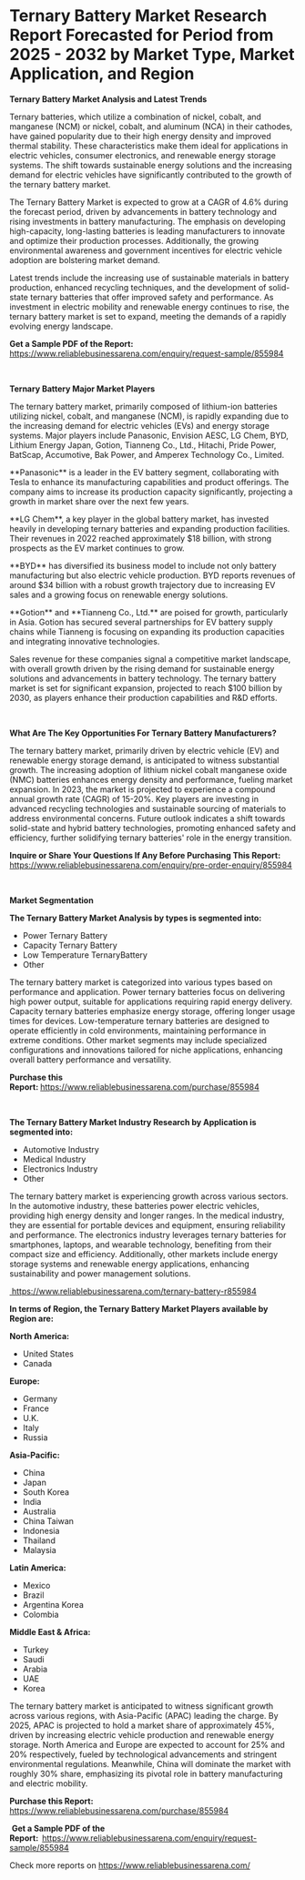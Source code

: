 <p><h1>Ternary Battery Market Research Report Forecasted for Period from 2025 -  2032 by Market Type, Market Application, and Region</h1></p><p><strong>Ternary Battery Market Analysis and Latest Trends</strong></p>
<p><p>Ternary batteries, which utilize a combination of nickel, cobalt, and manganese (NCM) or nickel, cobalt, and aluminum (NCA) in their cathodes, have gained popularity due to their high energy density and improved thermal stability. These characteristics make them ideal for applications in electric vehicles, consumer electronics, and renewable energy storage systems. The shift towards sustainable energy solutions and the increasing demand for electric vehicles have significantly contributed to the growth of the ternary battery market.</p><p>The Ternary Battery Market is expected to grow at a CAGR of 4.6% during the forecast period, driven by advancements in battery technology and rising investments in battery manufacturing. The emphasis on developing high-capacity, long-lasting batteries is leading manufacturers to innovate and optimize their production processes. Additionally, the growing environmental awareness and government incentives for electric vehicle adoption are bolstering market demand.</p><p>Latest trends include the increasing use of sustainable materials in battery production, enhanced recycling techniques, and the development of solid-state ternary batteries that offer improved safety and performance. As investment in electric mobility and renewable energy continues to rise, the ternary battery market is set to expand, meeting the demands of a rapidly evolving energy landscape.</p></p>
<p><strong>Get a Sample PDF of the Report:&nbsp;</strong> <a href="https://www.reliablebusinessarena.com/enquiry/request-sample/855984?utm_campaign=2488&utm_medium=2&utm_source=Github&utm_content=ia&utm_term=07042025&utm_id=ternary-battery">https://www.reliablebusinessarena.com/enquiry/request-sample/855984</a></p>
<p>&nbsp;</p>
<p><strong>Ternary Battery Major Market Players</strong></p>
<p><p>The ternary battery market, primarily composed of lithium-ion batteries utilizing nickel, cobalt, and manganese (NCM), is rapidly expanding due to the increasing demand for electric vehicles (EVs) and energy storage systems. Major players include Panasonic, Envision AESC, LG Chem, BYD, Lithium Energy Japan, Gotion, Tianneng Co., Ltd., Hitachi, Pride Power, BatScap, Accumotive, Bak Power, and Amperex Technology Co., Limited.</p><p>**Panasonic** is a leader in the EV battery segment, collaborating with Tesla to enhance its manufacturing capabilities and product offerings. The company aims to increase its production capacity significantly, projecting a growth in market share over the next few years.</p><p>**LG Chem**, a key player in the global battery market, has invested heavily in developing ternary batteries and expanding production facilities. Their revenues in 2022 reached approximately $18 billion, with strong prospects as the EV market continues to grow. </p><p>**BYD** has diversified its business model to include not only battery manufacturing but also electric vehicle production. BYD reports revenues of around $34 billion with a robust growth trajectory due to increasing EV sales and a growing focus on renewable energy solutions.</p><p>**Gotion** and **Tianneng Co., Ltd.** are poised for growth, particularly in Asia. Gotion has secured several partnerships for EV battery supply chains while Tianneng is focusing on expanding its production capacities and integrating innovative technologies.</p><p>Sales revenue for these companies signal a competitive market landscape, with overall growth driven by the rising demand for sustainable energy solutions and advancements in battery technology. The ternary battery market is set for significant expansion, projected to reach $100 billion by 2030, as players enhance their production capabilities and R&D efforts.</p></p>
<p>&nbsp;</p>
<p><strong>What Are The Key Opportunities For Ternary Battery Manufacturers?</strong></p>
<p><p>The ternary battery market, primarily driven by electric vehicle (EV) and renewable energy storage demand, is anticipated to witness substantial growth. The increasing adoption of lithium nickel cobalt manganese oxide (NMC) batteries enhances energy density and performance, fueling market expansion. In 2023, the market is projected to experience a compound annual growth rate (CAGR) of 15-20%. Key players are investing in advanced recycling technologies and sustainable sourcing of materials to address environmental concerns. Future outlook indicates a shift towards solid-state and hybrid battery technologies, promoting enhanced safety and efficiency, further solidifying ternary batteries' role in the energy transition.</p></p>
<p><strong>Inquire or Share Your Questions If Any Before Purchasing This Report:</strong> <a href="https://www.reliablebusinessarena.com/enquiry/pre-order-enquiry/855984?utm_campaign=2488&utm_medium=2&utm_source=Github&utm_content=ia&utm_term=07042025&utm_id=ternary-battery">https://www.reliablebusinessarena.com/enquiry/pre-order-enquiry/855984</a></p>
<p>&nbsp;</p>
<p><strong>Market Segmentation</strong></p>
<p><strong>The Ternary Battery Market Analysis by types is segmented into:</strong></p>
<p><ul><li>Power Ternary Battery</li><li>Capacity Ternary Battery</li><li>Low Temperature TernaryBattery</li><li>Other</li></ul></p>
<p><p>The ternary battery market is categorized into various types based on performance and application. Power ternary batteries focus on delivering high power output, suitable for applications requiring rapid energy delivery. Capacity ternary batteries emphasize energy storage, offering longer usage times for devices. Low-temperature ternary batteries are designed to operate efficiently in cold environments, maintaining performance in extreme conditions. Other market segments may include specialized configurations and innovations tailored for niche applications, enhancing overall battery performance and versatility.</p></p>
<p><strong>Purchase this Report:&nbsp;</strong><a href="https://www.reliablebusinessarena.com/purchase/855984?utm_campaign=2488&utm_medium=2&utm_source=Github&utm_content=ia&utm_term=07042025&utm_id=ternary-battery">https://www.reliablebusinessarena.com/purchase/855984</a></p>
<p>&nbsp;</p>
<p><strong>The Ternary Battery Market Industry Research by Application is segmented into:</strong></p>
<p><ul><li>Automotive Industry</li><li>Medical Industry</li><li>Electronics Industry</li><li>Other</li></ul></p>
<p><p>The ternary battery market is experiencing growth across various sectors. In the automotive industry, these batteries power electric vehicles, providing high energy density and longer ranges. In the medical industry, they are essential for portable devices and equipment, ensuring reliability and performance. The electronics industry leverages ternary batteries for smartphones, laptops, and wearable technology, benefiting from their compact size and efficiency. Additionally, other markets include energy storage systems and renewable energy applications, enhancing sustainability and power management solutions.</p></p>
<p><a href="https://www.reliablebusinessarena.com/ternary-battery-r855984?utm_campaign=2488&utm_medium=2&utm_source=Github&utm_content=ia&utm_term=07042025&utm_id=ternary-battery">&nbsp;https://www.reliablebusinessarena.com/ternary-battery-r855984</a></p>
<p><strong>In terms of Region, the Ternary Battery Market Players available by Region are:</strong></p>
<p>
    <p> <strong> North America: </strong>
        <ul>
            <li>United States</li>
            <li>Canada</li>
        </ul>
        </p> 
    <p> <strong> Europe: </strong>
        <ul>
            <li>Germany</li>
            <li>France</li>
            <li>U.K.</li>
            <li>Italy</li>
            <li>Russia</li>
        </ul>
        </p> 
    <p> <strong> Asia-Pacific: </strong>
        <ul>
            <li>China</li>
            <li>Japan</li>
            <li>South Korea</li>
            <li>India</li>
            <li>Australia</li>
            <li>China Taiwan</li>
            <li>Indonesia</li>
            <li>Thailand</li>
            <li>Malaysia</li>
        </ul>
        </p> 
    <p> <strong> Latin America: </strong>
        <ul>
            <li>Mexico</li>
            <li>Brazil</li>
            <li>Argentina Korea</li>
            <li>Colombia</li>
        </ul>
        </p> 
    <p> <strong> Middle East & Africa: </strong>
        <ul>
            <li>Turkey</li>
            <li>Saudi</li>
            <li>Arabia</li>
            <li>UAE</li>
            <li>Korea</li>
        </ul>
    </p>
    </p>
<p><p>The ternary battery market is anticipated to witness significant growth across various regions, with Asia-Pacific (APAC) leading the charge. By 2025, APAC is projected to hold a market share of approximately 45%, driven by increasing electric vehicle production and renewable energy storage. North America and Europe are expected to account for 25% and 20% respectively, fueled by technological advancements and stringent environmental regulations. Meanwhile, China will dominate the market with roughly 30% share, emphasizing its pivotal role in battery manufacturing and electric mobility.</p></p>
<p><strong>Purchase this Report: </strong><a href="https://www.reliablebusinessarena.com/purchase/855984?utm_campaign=2488&utm_medium=2&utm_source=Github&utm_content=ia&utm_term=07042025&utm_id=ternary-battery">https://www.reliablebusinessarena.com/purchase/855984</a></p>
<p>&nbsp;<strong>Get a Sample PDF of the Report:&nbsp;&nbsp;</strong><a href="https://www.reliablebusinessarena.com/enquiry/request-sample/855984?utm_campaign=2488&utm_medium=2&utm_source=Github&utm_content=ia&utm_term=07042025&utm_id=ternary-battery">https://www.reliablebusinessarena.com/enquiry/request-sample/855984</a></p>
<p><strong></strong></p>
<p>Check more reports on <a href="https://www.reliablebusinessarena.com/?utm_campaign=2488&utm_medium=2&utm_source=Github&utm_content=ia&utm_term=07042025&utm_id=ternary-battery">https://www.reliablebusinessarena.com/</a></p>